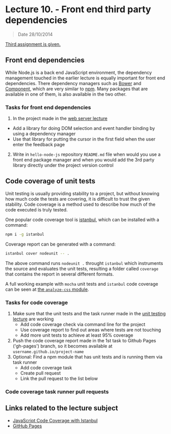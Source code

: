 # Lecture 10. - Front end third party dependencies

> Date 28/10/2014

[Third assignment is given.](../assignments/2014-10-28.md)

## Front end dependencies

While Node.js is a back end JavaScript environment, the dependency management touched in the earlier
lecture is equally important for front end dependencies. There dependency managers such as
[Bower][] and [Component][], which are very similar to [npm][]. Many packages that are available
in one of them, is also available in the two other.

### Tasks for front end dependencies

1. In the project made in the [web server lecture](2014-09-23.md "HTTP, Connect, Express")
  - Add a library for doing DOM selection and event handler binding by using a dependency manager
  - Use that library for putting the cursor in the first field when the user enter the feedback page
2. Write in `hello-node-js` repository `README.md` file when would you use a front end package manager
   and when you would add the 3rd party library directly under the project version control

## Code coverage of unit tests

Unit testing is usually providing stability to a project, but without knowing how much
code the tests are covering, it is difficult to trust the given stability.
Code coverage is a method used to describe how much of the code executed is truly tested.

One popular code coverage tool is [istanbul][], which can be installed with a command:

```sh
npm i -g istanbul
```

Coverage report can be generated with a command:

```sh
istanbul cover nodeunit -- .
```

The above command runs `nodeunit .` throught `istanbul` which instruments the source and evaluates the
unit tests, resulting a folder called `coverage` that contains the report in several different formats.

A full working example with `mocha` unit tests and `istanbul` code coverage can be
seen at [the `analyze-css` module][analyze-css].


### Tasks for code coverage

1. Make sure that the unit tests and the task runner made in the
   [unit testing lecture](2014-10-07.md "Unit testing, Jasmine, PhantomJS") are working
   - Add code coverage check via command line for the project
   - Use coverage report to find out areas where tests are not touching
   - Add more unit tests to achieve at least 95% coverage
2. Push the code coverage report made in the 1st task to Github Pages ('gh-pages')
    branch, so it becomes available at `username.github.io/project-name`
3. Optional: Find a npm module that has unit tests and is running them via task runner
   - Add code coverage task
   - Create pull request
   - Link the pull request to the list below

### Code coverage task runner pull requests



## Links related to the lecture subject

* [JavaScript Code Coverage with Istanbul](http://ariya.ofilabs.com/2012/12/javascript-code-coverage-with-istanbul.html "JavaScript Code Coverage with Istanbul")
* [GitHub Pages](https://pages.github.com/ "Websites for you and your projects")

[Bower]: http://bower.io/ "A package manager for the web"
[Component]: https://github.com/componentjs/component "Component is a vertically integrated frontend solution, handling everything from package management to the build process, handling everything including HTML, JS, CSS, images, and fonts"
[istanbul]: http://gotwarlost.github.io/istanbul/ "istanbul: A Javascript code coverage tool written in JS"
[npm]: http://npmjs.org
[analyze-css]: https://github.com/macbre/analyze-css "CSS selectors complexity and performance analyzer"

